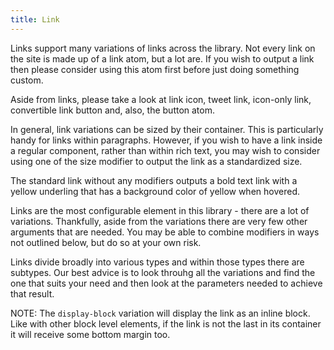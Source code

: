 ```yaml
---
title: Link
---
```

Links support many variations of links across the library. Not every link on the site is made up of a link atom, but a lot are. If you wish to output a link then please consider using this atom first before just doing something custom.


Aside from links, please take a look at link icon, tweet link, icon-only link, convertible link button and, also, the button atom.


In general, link variations can be sized by their container. This is particularly handy for links within paragraphs. However, if you wish to have a link inside a regular component, rather than within rich text, you may wish to consider using one of the size modifier to output the link as a standardized size.


The standard link without any modifiers outputs a bold text link with a yellow underling that has a background color of yellow when hovered. 


Links are the most configurable element in this library - there are a lot of variations. Thankfully, aside from the variations there are very few other arguments that are needed. You may be able to combine modifiers in ways not outlined below, but do so at your own risk.



Links divide broadly into various types and within those types there are subtypes.  Our best advice is to look throuhg all the variations and find the one that suits your need and then look at the parameters needed to achieve that result.



NOTE: The <code>display-block</code> variation will display the link as an inline block. Like with other block level elements, if the link is not the last in its container it will receive some bottom margin too. 